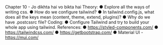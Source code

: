 Chapter 10 - Jo dikhta hai vo bikta hai
Theory:
● Explore all the ways of writing css.
● How do we configure tailwind?
● In tailwind.config.js, what does all the keys mean (content, theme, extend,
plugins)?
● Why do we have .postcssrc file?
Coding:
● Configure Tailwind and try to build your whole app using tailwind.
References:
● https://styled-components.com/
● https://tailwindcss.com/
● https://getbootstrap.com/
● Material UI - https://mui.com/